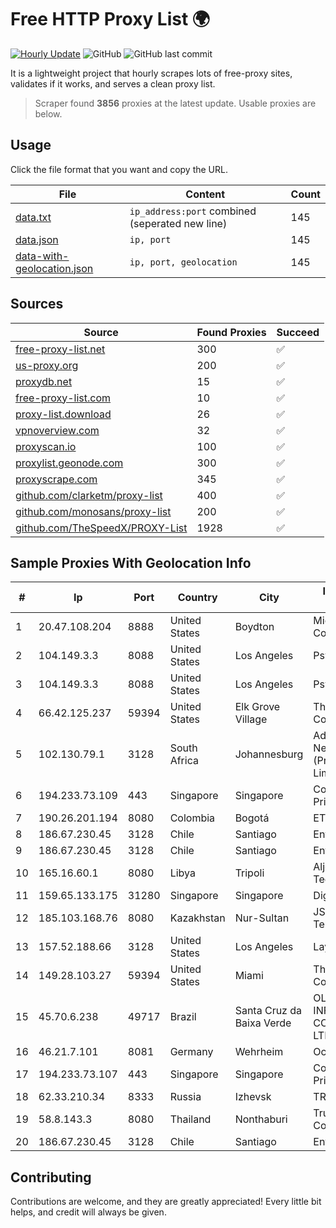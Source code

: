 
# Free HTTP Proxy List 🌍

[![Hourly Update](https://github.com/mertguvencli/http-proxy-list/actions/workflows/main.yml/badge.svg?branch=main)](https://github.com/mertguvencli/http-proxy-list/actions/workflows/main.yml)
![GitHub](https://img.shields.io/github/license/mertguvencli/http-proxy-list)
![GitHub last commit](https://img.shields.io/github/last-commit/mertguvencli/http-proxy-list)

It is a lightweight project that hourly scrapes lots of free-proxy sites, validates if it works, and serves a clean proxy list.


> Scraper found **3856** proxies at the latest update. Usable proxies are below.

## Usage

Click the file format that you want and copy the URL.


|File|Content|Count|
|----|-------|-----|
|[data.txt](https://raw.githubusercontent.com/mertguvencli/http-proxy-list/main/proxy-list/data.txt)|`ip_address:port` combined (seperated new line)|145|
|[data.json](https://raw.githubusercontent.com/mertguvencli/http-proxy-list/main/proxy-list/data.json)|`ip, port`|145|
|[data-with-geolocation.json](https://raw.githubusercontent.com/mertguvencli/http-proxy-list/main/proxy-list/data-with-geolocation.json)|`ip, port, geolocation`|145|

## Sources

|Source|Found Proxies|Succeed|
|------|-------------|-------|
|[free-proxy-list.net](https://free-proxy-list.net)|300|✅|
|[us-proxy.org](https://www.us-proxy.org)|200|✅|
|[proxydb.net](http://proxydb.net)|15|✅|
|[free-proxy-list.com](https://free-proxy-list.com/?page=&port=&type%5B%5D=http&type%5B%5D=https&up_time=0&search=Search)|10|✅|
|[proxy-list.download](https://www.proxy-list.download/HTTP)|26|✅|
|[vpnoverview.com](https://vpnoverview.com/privacy/anonymous-browsing/free-proxy-servers)|32|✅|
|[proxyscan.io](https://www.proxyscan.io)|100|✅|
|[proxylist.geonode.com](https://proxylist.geonode.com/api/proxy-list?limit=300&page=1&sort_by=lastChecked&sort_type=desc&protocols=http,https)|300|✅|
|[proxyscrape.com](https://api.proxyscrape.com/v2/?request=displayproxies&protocol=http&timeout=10000&country=all&ssl=all&anonymity=all)|345|✅|
|[github.com/clarketm/proxy-list](https://raw.githubusercontent.com/clarketm/proxy-list/master/proxy-list-raw.txt)|400|✅|
|[github.com/monosans/proxy-list](https://raw.githubusercontent.com/monosans/proxy-list/main/proxies/http.txt)|200|✅|
|[github.com/TheSpeedX/PROXY-List](https://raw.githubusercontent.com/TheSpeedX/PROXY-List/master/http.txt)|1928|✅|


## Sample Proxies With Geolocation Info

|#|Ip|Port|Country|City|Internet Service Provider|
|-|--|----|-------|----|-------------------------|
|1|20.47.108.204|8888|United States|Boydton|Microsoft Corporation|
|2|104.149.3.3|8088|United States|Los Angeles|Psychz Networks|
|3|104.149.3.3|8088|United States|Los Angeles|Psychz Networks|
|4|66.42.125.237|59394|United States|Elk Grove Village|The Constant Company|
|5|102.130.79.1|3128|South Africa|Johannesburg|Adnexus Celerity Networks (Proprietary) Limited|
|6|194.233.73.109|443|Singapore|Singapore|Contabo Asia Private Limited|
|7|190.26.201.194|8080|Colombia|Bogotá|ETB - Colombia|
|8|186.67.230.45|3128|Chile|Santiago|Entel Chile S.A.|
|9|186.67.230.45|3128|Chile|Santiago|Entel Chile S.A.|
|10|165.16.60.1|8080|Libya|Tripoli|Aljeel Aljadeed For Technology|
|11|159.65.133.175|31280|Singapore|Singapore|DigitalOcean, LLC|
|12|185.103.168.76|8080|Kazakhstan|Nur-Sultan|JSC Alma Telecommunications|
|13|157.52.188.66|3128|United States|Los Angeles|LayerHost|
|14|149.28.103.27|59394|United States|Miami|The Constant Company|
|15|45.70.6.238|49717|Brazil|Santa Cruz da Baixa Verde|OLITECH INFORMÔTICA E COMUNICAÔÔO LTDA|
|16|46.21.7.101|8081|Germany|Wehrheim|Occino GmbH|
|17|194.233.73.107|443|Singapore|Singapore|Contabo Asia Private Limited|
|18|62.33.210.34|8333|Russia|Izhevsk|TRANS-TELECOM|
|19|58.8.143.3|8080|Thailand|Nonthaburi|True Internet Corporation CO. Ltd.|
|20|186.67.230.45|3128|Chile|Santiago|Entel Chile S.A.|



## Contributing

Contributions are welcome, and they are greatly appreciated! Every
little bit helps, and credit will always be given.

